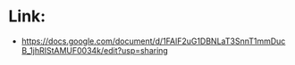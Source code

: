 # Link: 
* https://docs.google.com/document/d/1FAlF2uG1DBNLaT3SnnT1mmDucB_1jhRIStAMUF0034k/edit?usp=sharing

